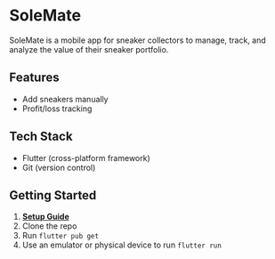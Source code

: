 # SoleMate

SoleMate is a mobile app for sneaker collectors to manage, track, and analyze the value of their sneaker portfolio.

## Features
- Add sneakers manually
- Profit/loss tracking

## Tech Stack
- Flutter (cross-platform framework)
- Git (version control)

## Getting Started
1. [**Setup Guide**](./SETUP.md)
2. Clone the repo
3. Run `flutter pub get`
4. Use an emulator or physical device to run `flutter run`

